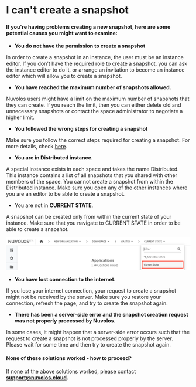 # I can't create a snapshot

#### If you're having problems creating a new snapshot, here are some potential causes you might want to examine:

* **You do not have the permission to create a snapshot**

In order to create a snapshot in an instance, the user must be an instance editor. If you don't have the required role to create a snapshot, you can ask the instance editor to do it, or arrange an invitation to become an instance editor which will allow you to create a snapshot.

* **You have reached the maximum number of snapshots allowed.**

Nuvolos users might have a limit on the maximum number of snapshots that they can create. If you reach the limit, then you can either delete old and unnecessary snapshots or contact the space administrator to negotiate a higher limit.

* **You followed the wrong steps for creating a snapshot**

Make sure you follow the correct steps required for creating a snapshot. For more details, check [here](../../../features/snapshots/create-a-snapshot.md).

* **You are in Distributed instance.**

A special instance exists in each space and takes the name Distributed. This instance contains a list of all snapshots that you shared with other members of the space. You cannot create a snapshot from within the Distributed instance. Make sure you open any of the other instances where you are an editor to be able to create a snapshot.

* You are not in **CURRENT STATE**.

A snapshot can be created only from within the current state of your instance. Make sure that you navigate to CURRENT STATE in order to be able to create a snapshot.

![](<../../../.gitbook/assets/Screen Shot 2020-06-11 at 9.25.56 AM (1).png>)

* **You have lost connection to the internet.**

If you lose your internet connection, your request to create a snapshot might not be received by the server. Make sure you restore your connection, refresh the page, and try to create the snapshot again.

* **There has been a server-side error and the snapshot creation request was not properly processed by Nuvolos.**

In some cases, it might happen that a server-side error occurs such that the request to create a snapshot is not processed properly by the server. Please wait for some time and then try to create the snapshot again.

#### &#x20;None of these solutions worked - how to proceed?

If none of the above solutions worked, please contact [**support@nuvolos.cloud**](mailto:support@nuvolos.cloud)**.**
